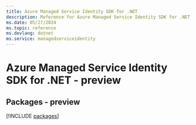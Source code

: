 ```yaml
---
title: Azure Managed Service Identity SDK for .NET
description: Reference for Azure Managed Service Identity SDK for .NET
ms.date: 05/27/2024
ms.topic: reference
ms.devlang: dotnet
ms.service: managedserviceidentity
---
```

# Azure Managed Service Identity SDK for .NET - preview
## Packages - preview
[!INCLUDE [packages](managed-service-identity-index.md)]